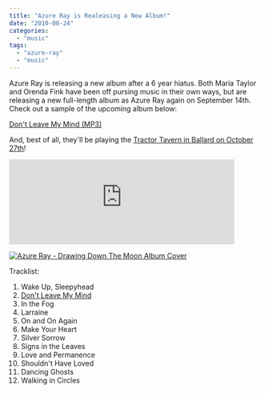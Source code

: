 ```yaml
---
title: "Azure Ray is Realeasing a New Album!"
date: "2010-08-24"
categories: 
  - "music"
tags: 
  - "azure-ray"
  - "music"
---
```


Azure Ray is releasing a new album after a 6 year hiatus. Both Maria Taylor and Orenda Fink have been off pursing music in their own ways, but are releasing a new full-length album as Azure Ray again on September 14th. Check out a sample of the upcoming album below:

[Don't Leave My Mind (MP3)](http://www.saddle-creek.com/sounds/AzureRay_DontLeaveMyMind.mp3)

And, best of all, they'll be playing the [Tractor Tavern in Ballard on October 27th](http://www.last.fm/event/1603437+Azure+Ray+at+The+Tractor+Tavern+on+27+October+2010)!

<iframe frameborder="0" name="saddle-creek" height="170" width="450" src="http://api.saddle-creek.com/efa/004/embed.php" marginheight="0" marginwidth="0" scrolling="no"></iframe>

[![Azure Ray - Drawing Down The Moon Album Cover](https://brainbrian.com/wp-content/uploads/2010/08/AZure-Ray-Drawing-Down-The-Moon-Album-Art1-300x300.jpg "Azure-Ray-Drawing-Down-The-Moon-Album-Art")](https://brainbrian.com/wp-content/uploads/2010/08/AZure-Ray-Drawing-Down-The-Moon-Album-Art1.jpeg)

Tracklist:

1. Wake Up, Sleepyhead
2. [Don't Leave My Mind](http://www.saddle-creek.com/sounds/AzureRay_DontLeaveMyMind.mp3)
3. In the Fog
4. Larraine
5. On and On Again
6. Make Your Heart
7. Silver Sorrow
8. Signs in the Leaves
9. Love and Permanence
10. Shouldn't Have Loved
11. Dancing Ghosts
12. Walking in Circles

